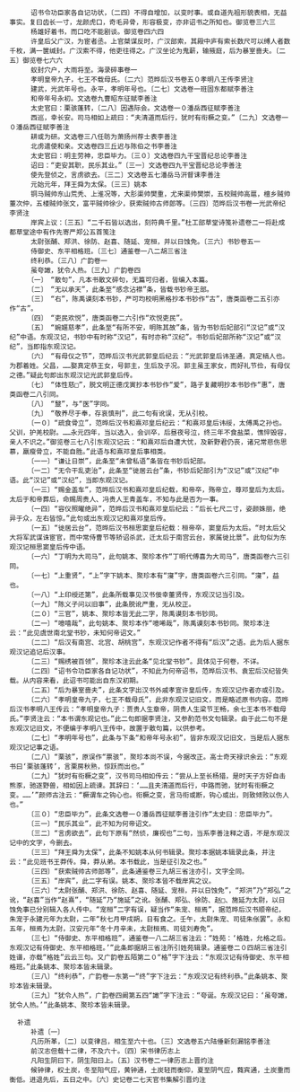 <!-- { "loadSidebar": true } -->
      　　诏书令功臣家各自记功状，〔二四〕不得自增加，以变时事。或自道先祖形貌表相，无益事实。复曰齿长一寸，龙颜虎口，奇毛异骨，形容极变，亦非诏书之所知也。御览卷三六三
      　　杨雄好着书，而口吃不能剧谈。御览卷四六四
      　　许皇后父广汉，为宦者丞。上官桀谋反时，广汉部索，其殿中庐有索长数尺可以缚人者数千枚，满一箧缄封。广汉索不得，他吏往得之。广汉坐论为鬼薪，输掖庭，后为暴室啬夫。〔二五〕御览卷七六六
      　　蚁封穴户，大雨将至。海录碎事卷一
      　　孝明皇帝九子，七王不载母氏。〔二六〕范晔后汉书卷五０孝明八王传李贤注
      　　建武，光武年号也。永平，孝明年号也。〔二七〕文选卷一班固东都赋李善注
      　　和帝年号永初。文选卷九曹昭东征赋李善注
      　　太史官曰：栗骇蓬转，〔二八〕因遇际会。文选卷一０潘岳西征赋李善注
      　　西巡，幸长安。司马相如上疏曰：“夫清道而后行，犹时有衔橛之变。”〔二九〕文选卷一０潘岳西征赋李善注
      　　耕或为研。文选卷三八任昉为萧扬州荐士表李善注
      　　北虏遣使和亲。文选卷四三丘迟与陈伯之书李善注
      　　太史官曰：明主劳神，忠臣毕力。〔三０〕文选卷四九干宝晋纪总论李善注
      　　诏曰：“吏安其职，民乐其业。”〔三一〕文选卷四九干宝晋纪总论李善注
      　　使先登侦之，言虏欲去。〔三二〕文选卷五七潘岳马汧督诔李善注
      　　元始元年，拜王舜为太保。〔三三〕姚本
      　　铜马贼帅东山荒秃、上淮况等，大肜渠帅樊重，尤来渠帅樊崇，五校贼帅高扈，檀乡贼帅董次仲，五楼贼帅张文，富平贼帅徐少，获索贼帅古师郎等。〔三四〕范晔后汉书卷一光武帝纪李贤注
      　　岸宾上议：〔三五〕“二千石皆以选出，刻符典千里。”杜工部草堂诗笺补遗卷二一将赴成都草堂途中有作先寄严郑公五首笺注
      　　太尉张酺、郑洪、徐防、赵喜、随延、宠桓，并以日蚀免。〔三六〕书钞卷五一
      　　侍御史、东平相格班。〔三七〕通鉴卷一八二胡三省注
      　　终利恭。〔三八〕广韵卷一
      　　虽夸譀，犹令人热。〔三九〕广韵卷四
      　　〔一〕　“散句”，凡本书散文碎句，无篇可归者，皆编入本篇。
      　　〔二〕　“无以承天”，此条至“感念沾襟”条，皆载书钞帝王部。
      　　〔三〕　“右”，陈禹谟刻本书钞，严可均校明黑格抄本书钞作“古”，唐类函卷二五引亦作“古”。
      　　〔四〕　“吏民欢悦”，唐类函卷二六引作“欢悦吏民”。
      　　〔五〕　“婉嫟慈孝”，此条至“有所不安，明陈其故”条，皆为书钞后妃部引“汉记”或“汉纪”中语。东观汉记，书钞中有时称“汉记”，有时亦称“汉纪”。书钞后妃部所称“汉记”或“汉纪”，当即指东观汉记。
      　　〔六〕　“有母仪之节”，范晔后汉书光武郭皇后纪云：“光武郭皇后讳圣通，真定槁人也。为郡着姓。父昌，……娶真定恭王女，号郭主，生后及子况。郭主虽王家女，而好礼节俭，有母仪之德。”疑此句即出东观汉记光武郭皇后传。
      　　〔七〕　“体性慈□”，脱文明正德戊寅抄本书钞作“爱”，路子复藏明抄本书钞作“惠”，唐类函卷二八引同。
      　　〔八〕　“毉”，与“医”字同。
      　　〔九〕　“敬养尽于奉，存哀慎刑”，此二句有讹误，无从引校。
      　　〔一０〕“疏食骨立”，范晔后汉书和熹邓皇后纪云：“和熹邓皇后讳绥，太傅禹之孙也。父训，护羌校尉。……永元四年，当以选入，会训卒，后昼夜号泣，终三年不食盐菜，憔悴毁容，亲人不识之。”御览卷三七八引东观汉记云：“和熹邓后自遭大忧，及新野君仍丧，诸兄常悲伤思慕，羸瘦骨立，不能自胜。”此语与和熹邓皇后事相类。
      　　〔一一〕“谦让日崇”，此条至“未曾私语”条皆在书钞后妃部。
      　　〔一二〕“无令干乱吏治”，此条至“徙居云台”条，书钞后妃部引为“汉记”或“汉纪”中语。此“汉记”或“汉纪”，当即东观汉记。
      　　〔一三〕“赐金盖车”，范晔后汉书和熹邓皇后纪载，和帝卒，殇帝立，尊邓皇后为太后。太后于和帝葬后，命赐周贵人、冯贵人王青盖车，不知与此是否为一事。
      　　〔一四〕“容仪照曜绝异”，范晔后汉书和熹邓皇后纪云：“后长七尺二寸，姿颜姝丽，绝异于众，左右皆惊。”此句或出东观汉记和熹邓皇后传。
      　　〔一五〕“徙居云台”，范晔后汉书桓思窦皇后纪载：桓帝卒，窦皇后为太后。“时太后父大将军武谋诛宦官，而中常侍曹节等矫诏杀武，迁太后于南宫云台，家属徙比景”。此句似为东观汉记桓思窦皇后传中语。
      　　〔一六〕“丁明为大司马”，此句姚本、聚珍本作“丁明代傅喜为大司马”，唐类函卷六三引同。
      　　〔一七〕“上重贤”，“上”字下姚本、聚珍本有“寖”字，唐类函卷六三引同。“寖”，益也。
      　　〔一八〕“上印绶还第”，此条所载事见汉书佞幸董贤传，东观汉记当引及。
      　　〔一九〕“陈义子问以旧事”，此条脱讹严重，无从校正。
      　　〔二０〕“三官”，姚本、聚珍本皆无此二字，陈禹谟刻本书钞同。
      　　〔二一〕“噫嘻哉”，此句姚本、聚珍本作“噫唏哉”，陈禹谟刻本书钞同。聚珍本注云：“此见虞世南北堂书钞，未知何帝诏文。”
      　　〔二二〕“后汉有南宫、北宫、胡桃宫”，东观汉记作者不得有“后汉”之语。此为后人据东观汉记追记后汉事。
      　　〔二三〕“赐绣被百领”，聚珍本注云此条“见北堂书钞”。具体见于何卷，不详。
      　　〔二四〕“诏书令功臣家各自记功状”，不知此为何帝诏书，范晔后汉书、袁宏后汉纪皆失载。从内容来看，此诏书可能出自东汉初期。
      　　〔二五〕“后为暴室啬夫”，此条文字出汉书外戚孝宣许皇后传，东观汉记作者亦或引及。
      　　〔二六〕“孝明皇帝九子，七王不载母氏”，此非东观汉记旧文，而是略述原书内容。范晔后汉书孝明八王传云：“孝明皇帝九子：贾贵人生章帝，阴贵人生梁节王畅，余七王本书不载母氏。”李贤注云：“本书谓东观记也。”此二句即据李贤注，又参酌范书文句辑录。由于此二句不是东观汉记旧文，不便编于孝明八王传中，故置于散句篇，以供参考。
      　　〔二七〕“孝明年号也”，此条与下条“和帝年号永初”，皆非东观汉记旧文，当是后人据东观汉记记事之语。
      　　〔二八〕“栗骇”，原误作“票骇”，聚珍本尚不误，今据改正。高士奇天禄识余云：“东观书曰‘栗骇蓬转’，言栗房秋熟，惊跃而出也。”
      　　〔二九〕“犹时有衔橛之变”，汉书司马相如传云：“尝从上至长杨猎，是时天子方好自击熊豕，驰逐野兽，相如因上疏谏。其辞曰：‘……且夫清道而后行，中路而驰，犹时有衔橛之变。……’”颜师古注云：“橛谓车之钩心也。衔橛之变，言马衔或断，钩心或出，则致倾败以伤人也。”
      　　〔三０〕“忠臣毕力”，此条文选卷一０潘岳西征赋李善注引作“太史曰：忠臣毕力”。
      　　〔三一〕“民乐其业”，此不知为何帝诏文。
      　　〔三二〕“言虏欲去”，此句下原有“然侦，廉视也”二句，当系李善注释之语，不是东观汉记中的文字，今删去。
      　　〔三三〕“拜王舜为太保”，此条不知姚本从何书辑录。聚珍本据姚本辑录此条，并注云：“此见班书王莽传。舜，莽从弟。本书载此，当是征引及之也。”
      　　〔三四〕“获索贼帅古师郎等”，此条通鉴卷三九胡三省注亦引，文字全同。
      　　〔三五〕“岸宾”，此二字有误。姚本、聚珍本皆不载岸宾之议。
      　　〔三六〕“太尉张酺、郑洪、徐防、赵喜、随延、宠桓，并以日蚀免”，“郑洪”乃“郑弘”之讹，“赵喜”当作“赵熹”，“随延”乃“施延”之讹。张酺、郑弘、徐防、赵□、施延为太尉，以日蚀免事已分别辑入各人传中。“宠桓”二字有误，疑当作“朱宠、桓焉”，据范晔后汉书顺帝纪，朱宠于永建元年为太尉，二年“秋七月甲戌朔，日有食之。壬午，太尉朱宠、司徒朱伥罢”。永和五年，桓焉为太尉，汉安元年“冬十月辛未，太尉桓焉、司徒刘寿免”。
      　　〔三七〕“侍御史、东平相格班”，通鉴卷一八二胡三省注云：“姓苑：‘格姓，允格之后。东观汉记有侍御史、东平相格班。’”此条即据胡三省注所引姓苑辑录。通鉴卷二０四胡三省注引姓谱，亦载“格姓”云云三句。又广韵卷五陌第二０“格”字下注云：“东观汉记有侍御史、东平相格班。”此条姚本、聚珍本皆未辑录。
      　　〔三八〕“终利恭”，广韵卷一东第一“终”字下注云：“东观汉记有终利恭。”此条姚本、聚珍本皆未辑录。
      　　〔三九〕“犹令人热”，广韵卷四阚第五四“譀”字下注云：“夸诞。东观汉记曰：‘虽夸譀，犹令人热。’”此条姚本、聚珍本皆未辑录。
       
      补遗
      　　补遗〔一〕
      　　凡历所革，〔二〕以变律吕，相生至六十也。〔三〕文选卷五六陆倕新刻漏铭李善注
      　　前汉志但载十二律，不及六十。〔四〕宋书律历志上
      　　凡阳生阴曰下，阴生阳曰上。〔五〕汉书卷二一律历志上晋灼注
      　　候钟律，权土炭，冬至阳气应，黄钟通，土炭轻而衡仰，夏至阴气应，蕤宾通，土炭重而衡低。进退先后，五日之中。〔六〕史记卷二七天官书集解引晋灼注
